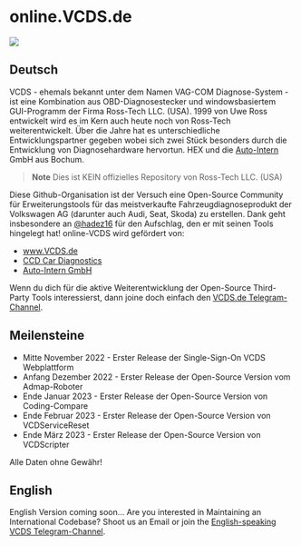 # online.VCDS.de
<a href="https://www.youtube.com/channel/UCMCW9wlhD3Wyv4_E3j2r83A/videos"><img src="https://img.shields.io/youtube/channel/subscribers/UCMCW9wlhD3Wyv4_E3j2r83A?style=social"/></a>
## Deutsch
VCDS - ehemals bekannt unter dem Namen VAG-COM Diagnose-System - ist eine Kombination aus OBD-Diagnosestecker und windowsbasiertem GUI-Programm der Firma Ross-Tech LLC. (USA).
1999 von Uwe Ross entwickelt wird es im Kern auch heute noch von Ross-Tech weiterentwickelt. 
Über die Jahre hat es unterschiedliche Entwicklungspartner gegeben wobei sich zwei Stück besonders durch die Entwicklung von Diagnosehardware hervortun. 
HEX und die <a href="https://www.auto-intern.de/shop/">Auto-Intern</a> GmbH aus Bochum.

> __Note__
Dies ist KEIN offizielles Repository von Ross-Tech LLC. (USA)

Diese Github-Organisation ist der Versuch eine Open-Source Community für Erweiterungstools für das meistverkaufte Fahrzeugdiagnoseprodukt der Volkswagen AG (darunter auch Audi, Seat, Skoda) zu erstellen.
Dank geht insbesondere an <a href="https://github.com/hadez16">@hadez16</a> für den Aufschlag, den er mit seinen Tools hingelegt hat!
online-VCDS wird gefördert von:
* <a href="http://VCDS.de">www.VCDS.de</a>
* <a href="http://car-diagnostics.de">CCD Car Diagnostics</a>
* <a href="http://auto-intern.de/shop">Auto-Intern GmbH</a>

Wenn du dich für die aktive Weiterentwicklung der Open-Source Third-Party Tools interessierst, dann joine doch einfach den <a href="http://dechat.vcds.de">VCDS.de Telegram-Channel</a>.

## Meilensteine
* Mitte November 2022 - Erster Release der Single-Sign-On VCDS Webplattform
* Anfang Dezember 2022 - Erster Release der Open-Source Version vom Admap-Roboter
* Ende Januar 2023 - Erster Release der Open-Source Version von Coding-Compare
* Ende Februar 2023 - Erster Release der Open-Source Version von VCDServiceReset
* Ende März 2023 - Erster Release der Open-Source Version von VCDScripter

Alle Daten ohne Gewähr!

## English
English Version coming soon...
Are you interested in Maintaining an International Codebase? Shoot us an Email or join the <a href="http://enchat.vcds.de">English-speaking VCDS Telegram-Channel</a>.
